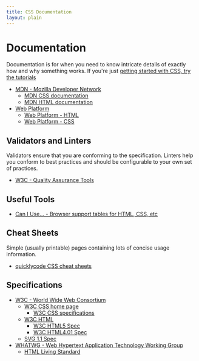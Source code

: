 ```yaml
---
title: CSS Documentation
layout: plain
---
```


# Documentation

Documentation is for when you need to know intricate details of exactly
how and why something works. If you're just [getting started with CSS,
try the tutorials](/schools)

* [MDN - Mozilla Developer Network](http://developer.mozilla.org)
    * [MDN CSS documentation](https://developer.mozilla.org/en-US/docs/Web/CSS)
    * [MDN HTML documentation](https://developer.mozilla.org/en-US/docs/Web/HTML)
* [Web Platform](http://www.webplatform.org)
    * [Web Platform - HTML](http://docs.webplatform.org/wiki/html)
    * [Web Platform - CSS](http://docs.webplatform.org/wiki/css)

## Validators and Linters

Validators ensure that you are conforming to the specification. Linters
help you conform to best practices and should be configurable to your
own set of practices.

* [W3C - Quality Assurance Tools](http://www.w3.org/QA/Tools/)

## Useful Tools

* [Can I Use... - Browser support tables for HTML, CSS, etc](http://caniuse.com)

## Cheat Sheets

Simple (usually printable) pages containing lots of concise usage
information.

* [quicklycode CSS cheat sheets](http://www.quicklycode.com/?s=css)

## Specifications

* [W3C - World Wide Web Consortium](http://www.w3.org)
    * [W3C CSS home page](http://www.w3.org/Style/CSS/)
        * [W3C CSS specifications](http://www.w3.org/Style/CSS/specs.en.html)
    * [W3C HTML](http://www.w3.org/html/)
        * [W3C HTML5 Spec](http://www.w3.org/TR/html5/)
        * [W3C HTML4.01 Spec](http://www.w3.org/TR/html401/)
    * [SVG 1.1 Spec](http://www.w3.org/TR/2011/REC-SVG11-20110816/)
* [WHATWG - Web Hypertext Application Technology Working Group](http://whatwg.org)
    * [HTML Living Standard](https://html.spec.whatwg.org/multipage/)

